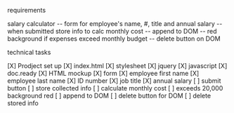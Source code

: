 requirements

salary calculator
-- form for employee's name, #, title and annual salary
-- when submitted store info to calc monthly cost
-- append to DOM
-- red background if expenses exceed monthly budget
-- delete button on DOM

technical tasks

[X] Prodject set up
    [X] index.html
    [X] stylesheet
    [X] jquery
    [X] javascript
    [X] doc.ready
[X] HTML mockup
    [X] form
        [X] employee first name
        [X] employee last name
        [X] ID number
        [X] job title
        [X] annual salary
    [ ] submit button
        [ ] store collected info
        [ ] calculate monthly cost
            [ ] exceeds 20,000 background red
        [ ] append to DOM
    [ ] delete button for DOM
        [ ] delete stored info
    